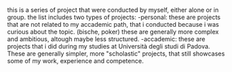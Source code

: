 this is a series of project that were conducted by myself, either alone or in group.
the list includes two types of projects:
-personal: these are projects that are not related to my accademic path, that i conducted
           because i was curious about the topic. (bische, poker)
           these are generally more complex and ambitious, altough maybe less structured.
-accademic: these are projects that i did during my studies at Università degli studi di Padova.
            These are generally simpler, more "scholastic" projects, that still showcases some of
            my work, experience and competence.
